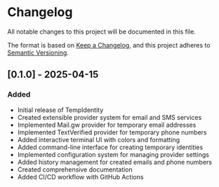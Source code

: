# Changelog

All notable changes to this project will be documented in this file.

The format is based on [Keep a Changelog](https://keepachangelog.com/en/1.0.0/),
and this project adheres to [Semantic Versioning](https://semver.org/spec/v2.0.0.html).

## [0.1.0] - 2025-04-15

### Added

- Initial release of TempIdentity
- Created extensible provider system for email and SMS services
- Implemented Mail.gw provider for temporary email addresses
- Implemented TextVerified provider for temporary phone numbers
- Added interactive terminal UI with colors and formatting
- Added command-line interface for creating temporary identities
- Implemented configuration system for managing provider settings
- Added history management for created emails and phone numbers
- Created comprehensive documentation
- Added CI/CD workflow with GitHub Actions